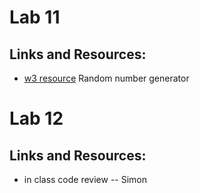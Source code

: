 # Lab 11

## Links and Resources:

- [w3 resource](https://www.w3resource.com/javascript-exercises/javascript-math-exercise-4.php) Random number generator

# Lab 12

## Links and Resources:

- in class code review -- Simon

